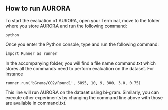 
## How to run AURORA
To start the evaluation of AURORA, open your Terminal, move to the folder where you store AURORA and run the following command:

```
python
```

Once you enter the Python console, type and run the following command:

```
import Runner as runner
```
In the accompanying folder, you will find a file name command.txt which stores all the commands need to perform evaluation on the dataset. For instance

```
runner.run('bGrams/CO2/Round1', 6895, 10, 9, 300, 3.0, 0.75)
```
This line will run AURORA on the dataset using bi-gram. Similarly, you can execute other experiments by changing the command line above with those are available in command.txt.
